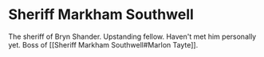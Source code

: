 # Sheriff Markham Southwell

The sheriff of Bryn Shander. Upstanding fellow. Haven't met him personally yet. Boss of [[Sheriff Markham Southwell#Marlon Tayte]].